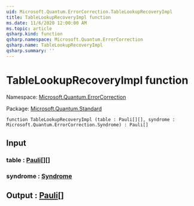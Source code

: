 ```yaml
---
uid: Microsoft.Quantum.ErrorCorrection.TableLookupRecoveryImpl
title: TableLookupRecoveryImpl function
ms.date: 11/6/2020 12:00:00 AM
ms.topic: article
qsharp.kind: function
qsharp.namespace: Microsoft.Quantum.ErrorCorrection
qsharp.name: TableLookupRecoveryImpl
qsharp.summary: ''
---
```


# TableLookupRecoveryImpl function

Namespace: [Microsoft.Quantum.ErrorCorrection](xref:Microsoft.Quantum.ErrorCorrection)

Package: [Microsoft.Quantum.Standard](https://nuget.org/packages/Microsoft.Quantum.Standard)




```qsharp
function TableLookupRecoveryImpl (table : Pauli[][], syndrome : Microsoft.Quantum.ErrorCorrection.Syndrome) : Pauli[]
```


## Input

### table : [Pauli](xref:microsoft.quantum.lang-ref.pauli)[][]




### syndrome : [Syndrome](xref:Microsoft.Quantum.ErrorCorrection.Syndrome)





## Output : [Pauli](xref:microsoft.quantum.lang-ref.pauli)[]

